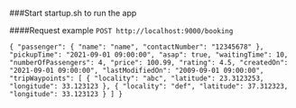 ###Start startup.sh to run the app

####Request example
`POST http://localhost:9000/booking`

`{
"passenger": {
"name": "name",
"contactNumber": "12345678"
},
"pickupTime": "2021-09-01 09:00:00",
"asap": true,
"waitingTime": 10,
"numberOfPassengers": 4,
"price": 100.99,
"rating": 4.5,
"createdOn": "2021-09-01 09:00:00",
"lastModifiedOn": "2009-09-01 09:00:00",
"tripWaypoints": [
{
"locality": "abc",
"latitude": 23.3123253,
"longitude": 33.123123
},
{
"locality": "def",
"latitude": 37.312323,
"longitude": 33.123123
}
]
}`
